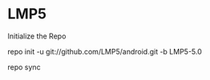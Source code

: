 LMP5
=======

Initialize the Repo

repo init -u git://github.com/LMP5/android.git -b LMP5-5.0

repo sync
